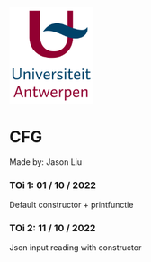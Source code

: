 <img src="Pictures/UA.png" alt="drawing" style="width:150px;"/>

# CFG
Made by: Jason Liu

### TOi 1: 01 / 10 / 2022
Default constructor + printfunctie

### TOi 2: 11 / 10 / 2022
Json input reading with constructor
